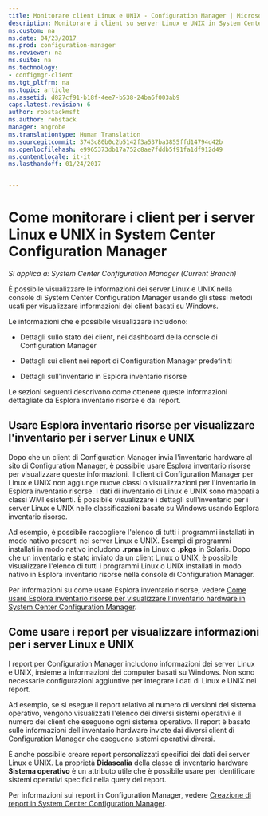 ```yaml
---
title: Monitorare client Linux e UNIX - Configuration Manager | Microsoft Docs
description: Monitorare i client su server Linux e UNIX in System Center Configuration Manager.
ms.custom: na
ms.date: 04/23/2017
ms.prod: configuration-manager
ms.reviewer: na
ms.suite: na
ms.technology:
- configmgr-client
ms.tgt_pltfrm: na
ms.topic: article
ms.assetid: d827cf91-b18f-4ee7-b538-24ba6f003ab9
caps.latest.revision: 6
author: robstackmsft
ms.author: robstack
manager: angrobe
ms.translationtype: Human Translation
ms.sourcegitcommit: 3743c80b0c2b5142f3a537ba3855ffd14794d42b
ms.openlocfilehash: e9965373db17a752c8ae7fddb5f91fa1df912d49
ms.contentlocale: it-it
ms.lasthandoff: 01/24/2017


---
```

# <a name="how-to-monitor-clients-for-linux-and-unix-servers-in-system-center-configuration-manager"></a>Come monitorare i client per i server Linux e UNIX in System Center Configuration Manager

*Si applica a: System Center Configuration Manager (Current Branch)*

È possibile visualizzare le informazioni dei server Linux e UNIX nella console di System Center Configuration Manager usando gli stessi metodi usati per visualizzare informazioni dei client basati su Windows.  

 Le informazioni che è possibile visualizzare includono:  

-   Dettagli sullo stato dei client, nei dashboard della console di Configuration Manager  

-   Dettagli sui client nei report di Configuration Manager predefiniti  

-   Dettagli sull'inventario in Esplora inventario risorse  

 Le sezioni seguenti descrivono come ottenere queste informazioni dettagliate da Esplora inventario risorse e dai report.  

##  <a name="BKMK_UseResourceExpforLnU"></a> Usare Esplora inventario risorse per visualizzare l'inventario per i server Linux e UNIX  

 Dopo che un client di Configuration Manager invia l'inventario hardware al sito di Configuration Manager, è possibile usare Esplora inventario risorse per visualizzare queste informazioni. Il client di Configuration Manager per Linux e UNIX non aggiunge nuove classi o visualizzazioni per l'inventario in Esplora inventario risorse. I dati di inventario di Linux e UNIX sono mappati a classi WMI esistenti. È possibile visualizzare i dettagli sull'inventario per i server Linux e UNIX nelle classificazioni basate su Windows usando Esplora inventario risorse.  

 Ad esempio, è possibile raccogliere l'elenco di tutti i programmi installati in modo nativo presenti nei server Linux e UNIX. Esempi di programmi installati in modo nativo includono **.rpms** in Linux o **.pkgs** in Solaris. Dopo che un inventario è stato inviato da un client Linux o UNIX, è possibile visualizzare l'elenco di tutti i programmi Linux o UNIX installati in modo nativo in Esplora inventario risorse nella console di Configuration Manager.  

 Per informazioni su come usare Esplora inventario risorse, vedere [Come usare Esplora inventario risorse per visualizzare l'inventario hardware in System Center Configuration Manager](../../../core/clients/manage/inventory/use-resource-explorer-to-view-hardware-inventory.md).  

##  <a name="BKMK_UseReportsforLnU"></a> Come usare i report per visualizzare informazioni per i server Linux e UNIX  
 I report per Configuration Manager includono informazioni dei server Linux e UNIX, insieme a informazioni dei computer basati su Windows. Non sono necessarie configurazioni aggiuntive per integrare i dati di Linux e UNIX nei report.  

 Ad esempio, se si esegue il report relativo al numero di versioni del sistema operativo, vengono visualizzati l'elenco dei diversi sistemi operativi e il numero dei client che eseguono ogni sistema operativo. Il report è basato sulle informazioni dell'inventario hardware inviate dai diversi client di Configuration Manager che eseguono sistemi operativi diversi.  

 È anche possibile creare report personalizzati specifici dei dati dei server Linux e UNIX. La proprietà **Didascalia** della classe di inventario hardware **Sistema operativo** è un attributo utile che è possibile usare per identificare sistemi operativi specifici nella query del report.  

 Per informazioni sui report in Configuration Manager, vedere [Creazione di report in System Center Configuration Manager](../../../core/servers/manage/reporting.md).  


